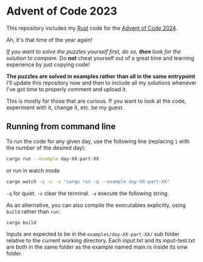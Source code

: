# Advent of Code 2023

This repository includes my [Rust](https://www.rust-lang.org/) code for the [Advent of Code 2024](https://adventofcode.com/2024).

Ah, it's that time of the year again!

*If you want to solve the puzzles yourself first, do so, **then** look for the solution to compare.*
Do **not** cheat yourself out of a great time and learning experience by just copying code!

**The puzzles are solved in examples rather than all in the same entrypoint**
I'll update this repository now and then to include all my solutions whenever I've got time to properly comment and upload it.

This is mostly for those that are curious.
If you want to look at the code, experiment with it, change it, etc. be my guest.

## Running from command line

To run the code for any given day, use the following line (replacing `1` with the number of the desired day):

```bash
cargo run --example day-XX-part-XX
```
or run in watch mode

```bash
cargo watch -q -c -x "cargo run -q --example day-XX-part-XX"
```
`-q` for quiet.
`-c` clear the terminal.
`-x` execute the following string.

As an alternative, you can also compile the executables explicitly, using `build` rather than `run`:

```bash
cargo build
```

Inputs are expected to be in the `examples/day-XX-part-XX/` sub folder relative to the current working directory.
Each input.txt and its input-test.txt are both in the same folder as the example named main.rs inside its onw folder.

